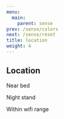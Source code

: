```yaml
---
menu:
  main:
    parent: sense
prev: /sense/colors
next: /sense/reset
title: location
weight: 4
---
```


## Location

Near bed	


Night stand


Within wifi range
